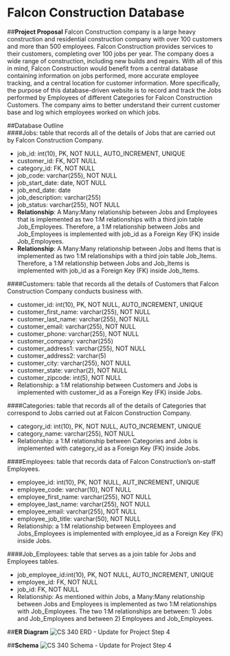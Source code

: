 # **Falcon Construction Database**

##**Project Proposal**
Falcon Construction company is a large heavy construction and residential construction company with over 100 customers and more than 500 employees. Falcon Construction provides services to their customers, completing over 100 jobs per year. The company does a wide range of construction, including new builds and repairs. With all of this in mind, Falcon Construction would benefit from a central database containing information on jobs performed, more accurate employee tracking, and a central location for customer information. More specifically, the purpose of this database-driven website is to record and track the Jobs performed by Employees of different Categories for Falcon Construction Customers. The company aims to better understand their current customer base and log which employees worked on which jobs.

##Database Outline <br>
####Jobs: table that records all of the details of Jobs that are carried out by Falcon Construction Company.<br>
- job_id: int(10), PK, NOT NULL, AUTO_INCREMENT, UNIQUE
- customer_id: FK,  NOT NULL
- category_id: FK,  NOT NULL
- job_code: varchar(255), NOT NULL
- job_start_date: date, NOT NULL
- job_end_date: date
- job_description: varchar(255)
- job_status: varchar(255), NOT NULL<br>
- **Relationship**: A Many:Many relationship between Jobs and Employees that is implemented as two 1:M relationships with a third join table Job_Employees. Therefore, a 1:M relationship between Jobs and Job_Employees is implemented with job_id as a Foreign Key (FK) inside Job_Employees.<br>
- **Relationship**: A Many:Many relationship between Jobs and Items that is implemented as two 1:M relationships with a third join table Job_Items. Therefore, a 1:M relationship between Jobs and Job_Items is implemented with job_id as a Foreign Key (FK) inside Job_Items.

####Customers: table that records all the details of Customers that Falcon Construction Company conducts business with.
- customer_id: int(10), PK, NOT NULL, AUTO_INCREMENT, UNIQUE
- customer_first_name: varchar(255), NOT NULL
- customer_last_name: varchar(255), NOT NULL
- customer_email: varchar(255), NOT NULL
- customer_phone: varchar(255), NOT NULL
- customer_company: varchar(255)
- customer_address1: varchar(255), NOT NULL
- customer_address2: varchar(5)
- customer_city: varchar(255), NOT NULL
- customer_state: varchar(2), NOT NULL
- customer_zipcode: int(5), NOT NULL
- Relationship: a 1:M relationship between Customers and Jobs is implemented with customer_id as a Foreign Key (FK) inside Jobs.

####Categories: table that records all of the details of Categories that correspond to Jobs carried out at Falcon Construction Company.
- category_id: int(10), PK, NOT NULL, AUTO_INCREMENT, UNIQUE
- category_name: varchar(255), NOT NULL
- Relationship: a 1:M relationship between Categories and Jobs is implemented with category_id as a Foreign Key (FK) inside Jobs.

####Employees: table that records data of Falcon Construction’s on-staff Employees.
- employee_id: int(10), PK, NOT NULL, AUT_INCREMENT, UNIQUE
- employee_code: varchar(10), NOT NULL
- employee_first_name: varchar(255), NOT NULL
- employee_last_name: varchar(255), NOT NULL
- employee_email: varchar(255), NOT NULL
- employee_job_title: varchar(50), NOT NULL
- Relationship: a 1:M relationship between Employees and Jobs_Employees is implemented with employee_id as a Foreign Key (FK) inside Jobs.

####Job_Employees: table that serves as a join table for Jobs and Employees tables.
- job_employee_id:int(10), PK, NOT NULL, AUTO_INCREMENT, UNIQUE
- employee_id: FK, NOT NULL
- job_id: FK, NOT NULL
- Relationship: As mentioned within Jobs, a Many:Many relationship between Jobs and Employees is implemented as two 1:M relationships with  Job_Employees. The two 1:M relationships are between: 1) Jobs and Job_Employees and between 2) Employees and Job_Employees. 

##**ER Diagram**
![CS 340 ERD - Update for Project Step 4](https://user-images.githubusercontent.com/48524322/155455963-f48aa165-ff82-4500-b951-fc421e61c0c5.png)

##**Schema**
![CS 340 Schema  - Update for Project Step 4](https://user-images.githubusercontent.com/48524322/155455823-e6f06b95-eb7a-48b2-8702-e937182a28c1.png)
